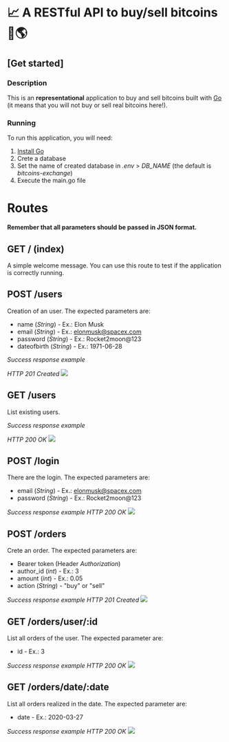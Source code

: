 # 📈 A RESTful API to buy/sell bitcoins 💸🌎
## [Get started]

### Description
This is an **representational** application to buy and sell bitcoins built with [Go](https://golang.org/) (it means that you will not buy or sell real bitcoins here!).

### Running
To run this application, you will need:

 1. [Install Go](https://golang.org/dl/)
 2. Crete a database
 3. Set the name of created database in _.env_ > *DB_NAME* (the default is _bitcoins-exchange_)
 4. Execute the main.go file

# Routes

**Remember that all parameters should be passed in JSON format.**

## GET / (index)

A simple welcome message. You can use this route to test if the application is correctly running.

## POST /users

Creation of an user. The expected parameters are:

 - name (_String_) - Ex.: Elon Musk
 - email (_String_) - Ex.: elonmusk@spacex.com
 - password (_String_) - Ex.: Rocket2moon@123
 - dateofbirth (_String_) - Ex.: 1971-06-28

_Success response example_

_HTTP 201 Created_
![](https://i.imgur.com/TrUqaCd.png)

## GET /users

List existing users.

_Success response example_

_HTTP 200 OK_
![](https://i.imgur.com/QeqBmcV.png)

## POST /login

There are the login. The expected parameters are:

 - email (_String_) - Ex.: elonmusk@spacex.com
 - password (_String_) - Ex.: Rocket2moon@123


_Success response example_
_HTTP 200 OK_
![](https://imgur.com/Mwpr3mc.png)

## POST /orders

Crete an order. The expected parameters are:

 - Bearer token (Header _Authorization_)
 - author_id (_int_) - Ex.: 3
 - amount (_int_) - Ex.: 0.05
 - action (_String_) - "buy" or "sell"

_Success response example_
_HTTP 201 Created_
![](https://imgur.com/YvyM5tm.png)

## GET /orders/user/:id

List all orders of the user. The expected parameter are:

 - id - Ex.: 3

_Success response example_
_HTTP 200 OK_
![](https://imgur.com/8f78PkQ.png)


## GET /orders/date/:date

List all orders realized in the date. The expected parameter are:

 - date - Ex.: 2020-03-27

_Success response example_
_HTTP 200 OK_
![](https://imgur.com/HfCunOY.png)
